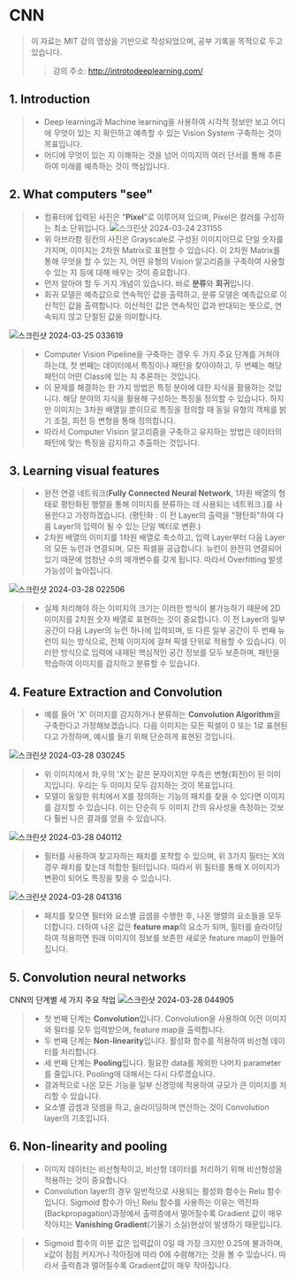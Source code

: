 # CNN
> 이 자료는 MIT 강의 영상을 기반으로 작성되었으며, 공부 기록을 목적으로 두고 있습니다.
> > 강의 주소: <http://introtodeeplearning.com/>
## 1. Introduction
> * Deep learning과 Machine learning을 사용하여 시각적 정보만 보고 어디에 무엇이 있는 지 확인하고 예측할 수 있는 Vision System 구축하는 것이 목표입니다.
> * 어디에 무엇이 있는 지 이해하는 것을 넘어 이미지의 여러 단서를 통해 추론하여 미래를 예측하는 것이 핵심입니다.
## 2. What computers "see"
> * 컴퓨터에 입력된 사진은 "<b>Pixel</b>"로 이루어져 있으며, Pixel은 컬러를 구성하는 최소 단위입니다.
![스크린샷 2024-03-24 231155](https://github.com/SangHyeokNam/CNN/assets/149642144/b17c29eb-9757-439f-b3b4-385484b462bb)
> * 위 아브라함 링컨의 사진은 Grayscale로 구성된 이미지이므로 단일 숫자를 가지며, 이미지는 2차원 Matrix로 표현할 수 있습니다. 이 2차원 Matrix를 통해 무엇을 할 수 있는 지, 어떤 유형의 Vision 알고리즘을 구축하여 사용할 수 있는 지 등에 대해 배우는 것이 중요합니다.
> * 먼저 알아야 할 두 가지 개념이 있습니다. 바로 <b>분류</b>와 <b>회귀</b>입니다.
> * 회귀 모델은 예측값으로 연속적인 값을 출력하고, 분류 모델은 예측값으로 이산적인 값을 출력합니다. 이산적인 값은 연속적인 값과 반대되는 뜻으로, 연속되지 않고 단절된 값을 의미합니다.

![스크린샷 2024-03-25 033619](https://github.com/SangHyeokNam/CNN/assets/149642144/24d3e7a8-4a12-40ae-9a85-8b5d2bb3a314)
> * Computer Vision Pipeline을 구축하는 경우 두 가지 주요 단계를 거쳐야 하는데, 첫 번째는 데이터에서 특징이나 패턴을 찾아야하고, 두 번째는 해당 패턴이 어떤 Class에 있는 지 추론하는 것입니다.
> * 이 문제를 해결하는 한 가지 방법은 특정 분야에 대한 지식을 활용하는 것입니다. 해당 분야의 지식을 활용해 구성하는 특징을 정의할 수 있습니다. 하지만 이미지는 3차원 배열일 뿐이므로 특징을 정의할 때 동일 유형의 객체를 밝기 조절, 회전 등 변형을 통해 정의합니다.
> * 따라서 Computer Vision 알고리즘을 구축하고 유지하는 방법은 데이터의 패턴에 맞는 특징을 감지하고 추출하는 것입니다.
## 3. Learning visual features
> * 완전 연결 네트워크(<b>Fully Connected Neural Network</b>, 1차원 배열의 형태로 평탄화된 행렬을 통해 이미지를 분류하는 데 사용되는 네트워크.)를 사용한다고 가정하겠습니다. (평탄화 : 이 전 Layer의 출력을 "평탄화"하여 다음 Layer의 입력이 될 수 있는 단일 벡터로 변환.)
> * 2차원 배열의 이미지를 1차원 배열로 축소하고, 입력 Layer부터 다음 Layer의 모든 뉴런과 연결되며, 모든 픽셀을 공급합니다. 뉴런이 완전히 연결되어 있기 때문에 엄청난 수의 매개변수를 갖게 됩니다. 따라서 Overfitting 발생 가능성이 높아집니다.

![스크린샷 2024-03-28 022506](https://github.com/SangHyeokNam/CNN/assets/149642144/d036fedb-144c-497d-9a09-ea1f5e780a11)
> * 실제 처리해야 하는 이미지의 크기는 이러한 방식이 불가능하기 때문에 2D 이미지를 2차원 숫자 배열로 표현하는 것이 중요합니다. 이 전 Layer의 일부 공간이 다음 Layer의 뉴런 하나에 입력되며, 또 다른 일부 공간이 두 번째 뉴런이 되는 방식으로, 전체 이미지에 걸쳐 픽셀 단위로 적용할 수 있습니다. 이러한 방식으로 입력에 내재된 핵심적인 공간 정보를 모두 보존하며, 패턴을 학습하여 이미지를 감지하고 분류할 수 있습니다.
## 4. Feature Extraction and Convolution
> * 예를 들어 'X' 이미지를 감지하거나 분류하는 <b>Convolution Algorithm</b>을 구축한다고 가정해보겠습니다. 다음 이미지는 모든 픽셀이 0 또는 1로 표현된다고 가정하며, 예시를 들기 위해 단순하게 표현된 것입니다.

![스크린샷 2024-03-28 030245](https://github.com/SangHyeokNam/CNN/assets/149642144/a6435ef9-3496-4739-8c0d-bc60507719d9)
> * 위 이미지에서 좌,우의 'X'는 같은 문자이지만 우측은 변형(회전)이 된 이미지입니다. 우리는 두 이미지 모두 감지하는 것이 목표입니다.
> * 모델이 동일한 위치에서 X를 정의하는 기능의 패치를 찾을 수 있다면 이미지를 감지할 수 있습니다. 이는 단순히 두 이미지 간의 유사성을 측정하는 것보다 훨씬 나은 결과를 얻을 수 있습니다.

![스크린샷 2024-03-28 040112](https://github.com/SangHyeokNam/CNN/assets/149642144/d2cc4bd3-1700-4eb0-906c-3add5bfc78fb)
> * 필터를 사용하여 찾고자하는 패치를 포착할 수 있으며, 위 3가지 필터는 X의 경우 패치를 찾는데 적합한 필터입니다. 따라서 위 필터를 통해 X 이미지가 변환이 되어도 특징을 찾을 수 있습니다.

![스크린샷 2024-03-28 041316](https://github.com/SangHyeokNam/CNN/assets/149642144/a2b2f5fb-856d-4176-840b-8772e143e689)
> * 패치를 찾으면 필터와 요소별 곱셈을 수행한 후, 나온 행렬의 요소들을 모두 더합니다. 더하여 나온 값은 <b>feature map</b>의 요소가 되며, 필터를 슬라이딩하여 적용하면 원래 이미지의 정보를 보존한 새로운 feature map이 만들어집니다.
## 5. Convolution neural networks
CNN의 단계별 세 가지 주요 작업
![스크린샷 2024-03-28 044905](https://github.com/SangHyeokNam/CNN/assets/149642144/8a7b0169-f599-4c88-8638-8d285e2ae4ef)
> * 첫 번째 단계는 <b>Convolution</b>입니다. Convolution을 사용하여 이전 이미지와 필터를 모두 입력받으며, feature map을 출력합니다.
> * 두 번째 단계는 <b>Non-linearity</b>입니다. 활성화 함수를 적용하여 비선형 데이터를 처리합니다.
> * 세 번째 단계는 <b>Pooling</b>입니다. 필요한 data를 제외한 나머지 parameter를 줄입니다. Pooling에 대해서는 다시 다루겠습니다.
> * 결과적으로 나온 모든 기능을 일부 신경망에 적용하여 규모가 큰 이미지를 처리할 수 있습니다.
> * 요소별 곱셈과 덧셈을 하고, 슬라이딩하며 연산하는 것이 Convolution layer의 기초입니다.
## 6. Non-linearity and pooling
> * 이미지 데이터는 비선형적이고, 비선형 데이터를 처리하기 위해 비선형성을 적용하는 것이 중요합니다.
> * Convolution layer의 경우 일반적으로 사용되는 활성화 함수는 Relu 함수입니다. Sigmoid 함수가 아닌 Relu 함수를 사용하는 이유는 역전파(Backpropagation)과정에서 출력층에서 멀어질수록 Gradient 값이 매우 작아지는 <b>Vanishing Gradient</b>(기울기 소실)현상이 발생하기 때문입니다.


> * Sigmoid 함수의 미분 값은 입력값이 0일 때 가장 크지만 0.25에 불과하며, x값이 점점 커지거나 작아짐에 따라 0에 수렴해가는 것을 볼 수 있습니다. 따라서 출력층과 멀어질수록 Gradient값이 매우 작아집니다.

